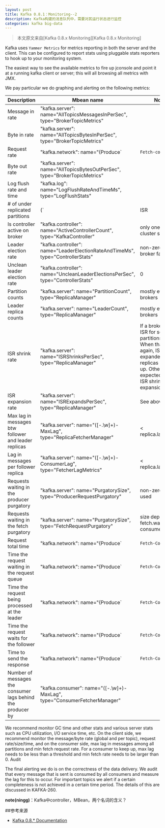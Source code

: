 ```yaml
---
layout: post
title: Kafka 0.8.1：Monitoring--2
description: Kafka构建的消息队列中，需要对其运行状态进行监控
categories: kafka big-data
---
```


> 本文原文来自[Kafka 0.8.x Monitoring][Kafka 0.8.x Monitoring]



Kafka uses `Yammer Metrics` for metrics reporting in both the server and the client. This can be configured to report stats using pluggable stats reporters to hook up to your monitoring system.

The easiest way to see the available metrics to fire up jconsole and point it at a running kafka client or server; this will all browsing all metrics with JMX.

We pay particular we do graphing and alerting on the following metrics:

|Description					|Mbean name																		|Normal value	|
|--|--|--|
|Message in rate				|"kafka.server": name="AllTopicsMessagesInPerSec", type="BrokerTopicMetrics"		|				|
|Byte in rate					|"kafka.server": name="AllTopicsBytesInPerSec", type="BrokerTopicMetrics"			|				|
|Request rate					|"kafka.network": name="{Produce`|`Fetch-consumer`|`Fetch-follower}-RequestsPerSec", type="RequestMetrics"	|		|		
|Byte out rate					|"kafka.server": name="AllTopicsBytesOutPerSec", type="BrokerTopicMetrics"|		|	
|Log flush rate and time		|"kafka.log": name="LogFlushRateAndTimeMs", type="LogFlushStats"			|		|
|# of under replicated partitions| (`|ISR| < |all replicas|`) "kafka.server": name="UnderReplicatedPartitions", type="ReplicaManager"	|0|
|Is controller active on broker	|"kafka.controller": name="ActiveControllerCount", type="KafkaController"			|only one broker in the cluster should have 1|
|Leader election rate			|"kafka.controller": name="LeaderElectionRateAndTimeMs", type="ControllerStats"	|non-zero when there are broker failures|
|Unclean leader election rate	|"kafka.controller": name="UncleanLeaderElectionsPerSec", type="ControllerStats"	|0|
|Partition counts				|"kafka.server": name="PartitionCount", type="ReplicaManager"						|mostly even across brokers|
|Leader replica counts			|"kafka.server": name="LeaderCount", type="ReplicaManager"						|mostly even across brokers|
|ISR shrink rate				|"kafka.server": name="ISRShrinksPerSec", type="ReplicaManager"					|If a broker goes down, ISR for some of the partitions will shrink. When that broker is up again, ISR will be expanded once the replicas are fully caught up. Other than that, the expected value for both ISR shrink rate and expansion rate is 0.|
|ISR expansion rate				|"kafka.server": name="ISRExpandsPerSec", type="ReplicaManager"	|				See above|
|Max lag in messages btw follower and leader replicas	|"kafka.server": name="([-.\w]+)-MaxLag", type="ReplicaFetcherManager"|		< replica.lag.max.messages|
|Lag in messages per follower replica					|"kafka.server": name="([-.\w]+)-ConsumerLag", type="FetcherLagMetrics"|	< replica.lag.max.messages|
|Requests waiting in the producer purgatory				|"kafka.server": name="PurgatorySize", type="ProducerRequestPurgatory"  	|	non-zero if ack=-1 is used|
|Requests waiting in the fetch purgatory				|"kafka.server": name="PurgatorySize", type="FetchRequestPurgatory"		|size depends on fetch.wait.max.ms in the consumer|
|Request total time				|"kafka.network": name="{Produce`|`Fetch-Consumer`|`Fetch-Follower}-TotalTimeMs",type="RequestMetrics"|	broken into queue, local, remote and response send time|
|Time the request waiting in the request queue	|"kafka.network": name="{Produce`|`Fetch-Consumer`|`Fetch-Follower}-QueueTimeMs", type="RequestMetrics"|	|
|Time the request being processed at the leader	|"kafka.network": name="{Produce`|`Fetch-Consumer`|`Fetch-Follower}-LocalTimeMs", type="RequestMetrics"|	|
|Time the request waits for the follower	|"kafka.network": name="{Produce`|`Fetch-Consumer`|`Fetch-Follower}-RemoteTimeMs", type="RequestMetrics"|	non-zero for produce requests when ack=-1|
|Time to send the response	|"kafka.network": name="{Produce`|`Fetch-Consumer`|`Fetch-Follower}-ResponseSendTimeMs", type="RequestMetrics"|	|
|Number of messages the consumer lags behind the producer by	|"kafka.consumer": name="([-.\w]+)-MaxLag", type="ConsumerFetcherManager"	|		|

We recommend monitor GC time and other stats and various server stats such as CPU utilization, I/O service time, etc. On the client side, we recommend monitor the message/byte rate (global and per topic), request rate/size/time, and on the consumer side, max lag in messages among all partitions and min fetch request rate. For a consumer to keep up, max lag needs to be less than a threshold and min fetch rate needs to be larger than 0.
Audit

The final alerting we do is on the correctness of the data delivery. We audit that every message that is sent is consumed by all consumers and measure the lag for this to occur. For important topics we alert if a certain completeness is not achieved in a certain time period. The details of this are discussed in KAFKA-260.



**note(ningg)**：Kafka中controller，MBean，两个名词的含义？












##参考来源

* [Kafka 0.8.* Documentation][Kafka 0.8.* Documentation]





[Kafka 0.8.* Monitoring]:					http://kafka.apache.org/documentation.html#monitoring
[Kafka 0.8.* Documentation]:				http://kafka.apache.org/documentation.html


[NingG]:    http://ningg.github.com  "NingG"

